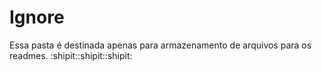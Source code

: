 # Ignore
Essa pasta é destinada apenas para armazenamento de arquivos para os readmes. :shipit::shipit::shipit:
